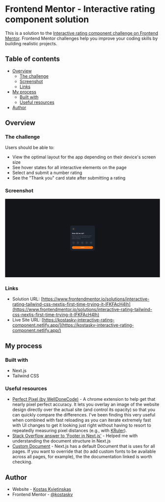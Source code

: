 # Frontend Mentor - Interactive rating component solution

This is a solution to the [Interactive rating component challenge on Frontend Mentor](https://www.frontendmentor.io/challenges/interactive-rating-component-koxpeBUmI). Frontend Mentor challenges help you improve your coding skills by building realistic projects.

## Table of contents

- [Overview](#overview)
  - [The challenge](#the-challenge)
  - [Screenshot](#screenshot)
  - [Links](#links)
- [My process](#my-process)
  - [Built with](#built-with)
  - [Useful resources](#useful-resources)
- [Author](#author)

## Overview

### The challenge

Users should be able to:

- View the optimal layout for the app depending on their device's screen size
- See hover states for all interactive elements on the page
- Select and submit a number rating
- See the "Thank you" card state after submitting a rating

### Screenshot

![](./screenshot.png)

### Links

- Solution URL: [https://www.frontendmentor.io/solutions/interactive-rating-tailwind-css-nextjs-first-time-trying-it-lFKFAcH4lh](https://www.frontendmentor.io/solutions/interactive-rating-tailwind-css-nextjs-first-time-trying-it-lFKFAcH4lh)
- Live Site URL: [https://kostaskv-interactive-rating-component.netlify.app/](https://kostaskv-interactive-rating-component.netlify.app/)

## My process

### Built with

- Next.js
- Tailwind CSS

### Useful resources

- [Perfect Pixel (by WellDoneCode)](https://chrome.google.com/webstore/detail/perfectpixel-by-welldonec/dkaagdgjmgdmbnecmcefdhjekcoceebi) - A chrome extension to help get that nearly pixel perfect accuracy. It lets you overlay an image of the website design directly over the actual site (and control its opacity) so that you can quickly compare the differences. I've been finding this very useful when combined with fast reloading as you can iterate extremely fast with UI changes to get it looking just right without having to resort to repeatedly measuring pixel distances (e.g., with [KRuler](https://apps.kde.org/en-gb/kruler/)).
- [Stack Overflow answer to 'Footer in Next.js'](https://stackoverflow.com/a/69286373) - Helped me with understanding the document structure in Next.js
- [Custom Document](https://nextjs.org/docs/advanced-features/custom-document) - Next.js has a default Document that is uses for all pages. If you want to override that (to add custom fonts to be available across all pages, for example), the the documentation linked is worth checking.

## Author

- Website - [Kostas Kvietinskas](https://www.kostask.com)
- Frontend Mentor - [@kostaskv](https://www.frontendmentor.io/profile/kostaskv)

